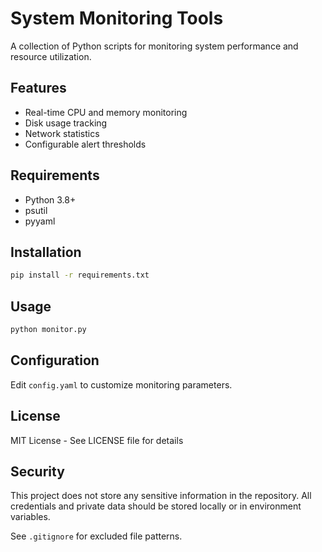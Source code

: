 # System Monitoring Tools

A collection of Python scripts for monitoring system performance and resource utilization.

## Features
- Real-time CPU and memory monitoring
- Disk usage tracking
- Network statistics
- Configurable alert thresholds

## Requirements
- Python 3.8+
- psutil
- pyyaml

## Installation
```bash
pip install -r requirements.txt
```

## Usage
```bash
python monitor.py
```

## Configuration
Edit `config.yaml` to customize monitoring parameters.

## License
MIT License - See LICENSE file for details

## Security

This project does not store any sensitive information in the repository.
All credentials and private data should be stored locally or in environment variables.

See `.gitignore` for excluded file patterns.